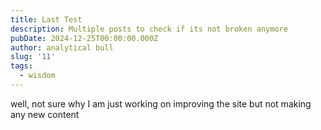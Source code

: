 ```yaml
---
title: Last Test
description: Multiple posts to check if its not broken anymore
pubDate: 2024-12-25T00:00:00.000Z
author: analytical bull
slug: '11'
tags:
  - wisdom
---
```


well, not sure why I am just working on improving the site but not making any new content
